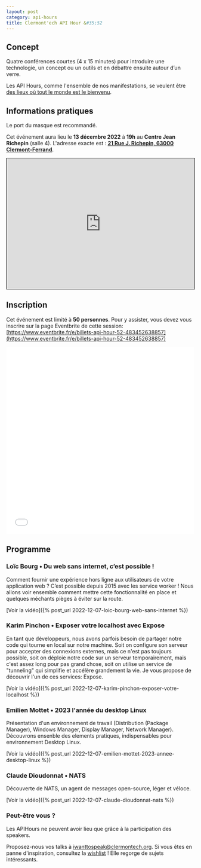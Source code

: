 ```yaml
---
layout: post
category: api-hours
title: Clermont'ech API Hour &#35;52
---
```


## Concept

Quatre conférences courtes (4 x 15 minutes)
pour introduire une technologie, un concept ou un outils et en débattre ensuite
autour d’un verre.

Les API Hours, comme l'ensemble de nos manifestations, se veulent être [des
lieux où tout le monde est le bienvenu](/code-of-conduct.html).


## Informations pratiques

Le port du masque est recommandé.

Cet événement aura lieu le **13 décembre 2022** à **19h** au **Centre Jean Richepin** (salle 4). L'adresse
exacte est : [**21 Rue J. Richepin, 63000 Clermont-Ferrand**](https://www.openstreetmap.org/#map=19/45.78186/3.08506).
<iframe width="100%" height="350" frameborder="0" scrolling="no" marginheight="0" marginwidth="0" src="https://www.openstreetmap.org/export/embed.html?bbox=3.0836096405982976%2C45.780990896595334%2C3.0871394276618958%2C45.78265381775845&amp;layer=mapnik&amp;marker=45.78182142810052%2C3.0853745341300964" style="border: 1px solid black"></iframe>
<br/>

## Inscription

Cet événement est limité à **50 personnes**.  Pour y assister, vous devez vous
inscrire sur la page Eventbrite de cette session: [https://www.eventbrite.fr/e/billets-api-hour-52-483452638857](https://www.eventbrite.fr/e/billets-api-hour-52-483452638857)

<iframe src="//eventbrite.fr/tickets-external?eid=483452638857&ref=etckt" frameborder="0" height="500" width="100%" vspace="0" hspace="0" marginheight="5" marginwidth="5" scrolling="auto" allowtransparency="true"></iframe>

<br/>

## Programme

### Loïc Bourg • Du web sans internet, c’est possible !

Comment fournir une expérience hors ligne aux utilisateurs de votre application web ? C’est possible depuis 2015 avec les service worker ! Nous allons voir ensemble comment mettre cette fonctionnalité en place et quelques méchants pièges à éviter sur la route.

[Voir la vidéo]({% post_url 2022-12-07-loic-bourg-web-sans-internet %})

### Karim Pinchon • Exposer votre localhost avec Expose

En tant que développeurs, nous avons parfois besoin de partager notre code qui tourne en local sur notre machine. Soit on configure son serveur pour accepter des connexions externes, mais ce n'est pas toujours possible, soit on déploie notre code sur un serveur temporairement, mais c'est assez long pour pas grand chose, soit on utilise un service de "tunneling" qui simplifie et accélère grandement la vie. Je vous propose de découvrir l'un de ces services: Expose.

[Voir la vidéo]({% post_url 2022-12-07-karim-pinchon-exposer-votre-localhost %})

### Emilien Mottet • 2023 l'année du desktop Linux

Présentation d'un environnement de travail (Distribution (Package Manager), Windows Manager, Display Manager, Network Manager). Découvrons ensenble des elements pratiques, indispensables pour environnement Desktop Linux.

[Voir la vidéo]({% post_url 2022-12-07-emilien-mottet-2023-annee-desktop-linux %})

### Claude Dioudonnat • NATS

Découverte de NATS, un agent de messages open-source, léger et véloce.

[Voir la vidéo]({% post_url 2022-12-07-claude-dioudonnat-nats %})

### Peut-être vous ?

Les APIHours ne peuvent avoir lieu que grâce à la participation des speakers.

Proposez-nous vos talks à [iwanttospeak@clermontech.org](mailto:iwanttospeak@clermontech.org). Si vous êtes en panne d'inspiration, consultez la [wishlist](/api-hours/wishlist.html) ! Elle regorge de sujets intéressants.

